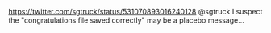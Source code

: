 https://twitter.com/sgtruck/status/531070893016240128 @sgtruck I suspect the "congratulations file saved correctly" may be a placebo message...